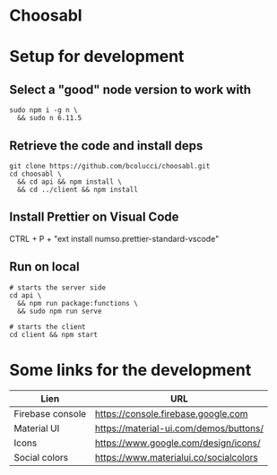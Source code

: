 
# Choosabl

# Setup for development

## Select a "good" node version to work with

    sudo npm i -g n \
      && sudo n 6.11.5

## Retrieve the code and install deps

    git clone https://github.com/bcolucci/choosabl.git
    cd choosabl \
      && cd api && npm install \
      && cd ../client && npm install

## Install Prettier on Visual Code

CTRL + P + "ext install numso.prettier-standard-vscode"

## Run on local

    # starts the server side
    cd api \
      && npm run package:functions \
      && sudo npm run serve

    # starts the client
    cd client && npm start

# Some links for the development

| Lien             | URL                                    |
|------------------|----------------------------------------|
| Firebase console | https://console.firebase.google.com    |
| Material UI      | https://material-ui.com/demos/buttons/ |
| Icons            | https://www.google.com/design/icons/   |
| Social colors    | https://www.materialui.co/socialcolors |
